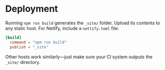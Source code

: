 # Deployment

Running `npm run build` generates the `_site/` folder. Upload its contents to any static host. For Netlify, include a `netlify.toml` file:

```toml
[build]
  command = "npm run build"
  publish = "_site"
```

Other hosts work similarly—just make sure your CI system outputs the `_site/` directory.
